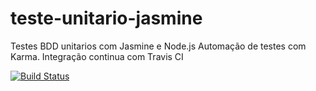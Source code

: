 # teste-unitario-jasmine
Testes BDD unitarios com Jasmine e Node.js
Automação de testes com Karma.
Integração continua com Travis CI

[![Build Status](https://travis-ci.com/Rafaaquino/teste-unitario-jasmine.svg?branch=master)](https://travis-ci.com/Rafaaquino/teste-unitario-jasmine)
